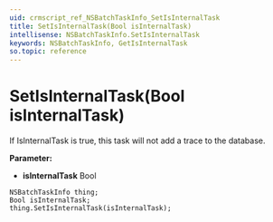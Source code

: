 ```yaml
---
uid: crmscript_ref_NSBatchTaskInfo_SetIsInternalTask
title: SetIsInternalTask(Bool isInternalTask)
intellisense: NSBatchTaskInfo.SetIsInternalTask
keywords: NSBatchTaskInfo, GetIsInternalTask
so.topic: reference
---
```


# SetIsInternalTask(Bool isInternalTask)

If IsInternalTask is true, this task will not add a trace to the database.

**Parameter:** 
 - **isInternalTask** Bool

```crmscript
NSBatchTaskInfo thing;
Bool isInternalTask;
thing.SetIsInternalTask(isInternalTask);
```

